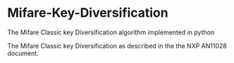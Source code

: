 Mifare-Key-Diversification
==========================

The Mifare Classic key Diversification algorithm implemented in python


The Mifare Classic key Diversification as described in the the NXP AN11028 document. 
